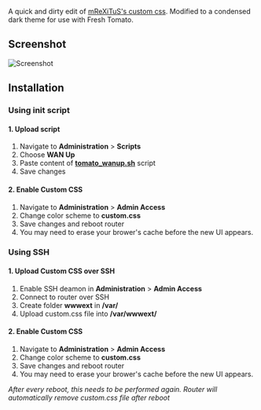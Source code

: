 A quick and dirty edit of [mReXiTuS's custom css](https://github.com/mReXiTuS/tomato-design). 
Modified to a condensed dark theme for use with Fresh Tomato.

## Screenshot
![Screenshot](https://raw.githubusercontent.com/theredhood13/tomato-css-dark/master/Screenshot.png)

## Installation

### Using init script

#### 1. Upload script
1. Navigate to __Administration__ > __Scripts__
2. Choose __WAN Up__
3. Paste content of [__tomato_wanup.sh__](https://github.com/theredhood13/tomato-css-dark/blob/master/tomato_wanup.sh) script
4. Save changes

#### 2. Enable Custom CSS
1. Navigate to __Administration__ > __Admin Access__
2. Change color scheme to __custom.css__
3. Save changes and reboot router
4. You may need to erase your brower's cache before the new UI appears.

### Using SSH

#### 1. Upload Custom CSS over SSH
1. Enable SSH deamon in __Administration__ > __Admin Access__
2. Connect to router over SSH
3. Create folder __wwwext__ in __/var/__
4. Upload custom.css file into __/var/wwwext/__

#### 2. Enable Custom CSS
1. Navigate to __Administration__ > __Admin Access__
2. Change color scheme to __custom.css__
3. Save changes and reboot router
4. You may need to erase your brower's cache before the new UI appears.

_After every reboot, this needs to be performed again. Router will automatically remove custom.css file after reboot_
